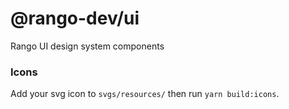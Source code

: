 # @rango-dev/ui

Rango UI design system components

### Icons

Add your svg icon to `svgs/resources/` then run `yarn build:icons`.
